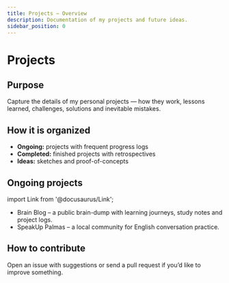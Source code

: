 ```yaml
---
title: Projects – Overview
description: Documentation of my projects and future ideas.
sidebar_position: 0
---
```


# Projects

## Purpose

Capture the details of my personal projects — how they work, lessons learned, challenges, solutions and inevitable mistakes.

## How it is organized

- **Ongoing:** projects with frequent progress logs
- **Completed:** finished projects with retrospectives
- **Ideas:** sketches and proof-of-concepts

## Ongoing projects

import Link from '@docusaurus/Link';

<ul>
  <li>
    <Link to="/blog/welcome">Brain Blog</Link> – a public brain-dump with learning journeys, study notes and project logs.
  </li>
  <li>
    <Link to="/notes/projects/speakup-palmas">SpeakUp Palmas</Link> – a local community for English conversation practice.
  </li>
</ul>

## How to contribute

Open an issue with suggestions or send a pull request if you’d like to improve something.
